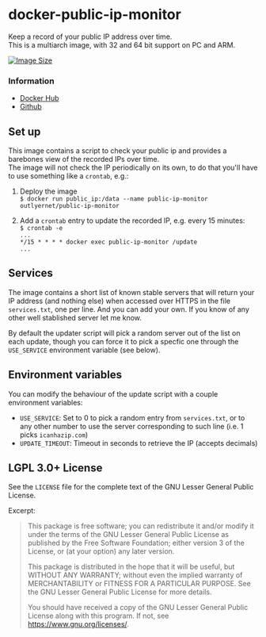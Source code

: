 # docker-public-ip-monitor

Keep a record of your public IP address over time.
\
This is a multiarch image, with 32 and 64 bit support on PC and ARM.

[![Image Size](https://images.microbadger.com/badges/image/outlyernet/public-ip-monitor.svg)][microbadger]

### Information

* [Docker Hub][dockerhub]
* [Github][github]

## Set up

This image contains a script to check your public ip and provides a barebones view of the recorded IPs over time.
\
The image will not check the IP periodically on its own, to do that you'll have to use something like a `crontab`, e.g.:

1. Deploy the image
\
`$ docker run public_ip:/data --name public-ip-monitor outlyernet/public-ip-monitor`

2. Add a `crontab` entry to update the recorded IP, e.g. every 15 minutes:
\
`$ crontab -e`\
`...` \
`*/15 * * * * docker exec public-ip-monitor /update`\
`...`

## Services

The image contains a short list of known stable servers that will return your IP address (and nothing else) when accessed over HTTPS in the file `services.txt`, one per line. And you can add your own. If you know of any other well stablished server let me know.

By default the updater script will pick a random server out of the list on each update, though you can force it to pick a specfic one through the `USE_SERVICE` environment variable (see below).

## Environment variables

You can modify the behaviour of the update script with a couple environment variables:

* `USE_SERVICE`: Set to 0 to pick a random entry from `services.txt`, or to any other number to use the server corresponding to such line (i.e. 1 picks `icanhazip.com`)
* `UPDATE_TIMEOUT`: Timeout in seconds to retrieve the IP (accepts decimals)

## LGPL 3.0+ License

See the `LICENSE` file for the complete text of the GNU Lesser General
Public License.

Excerpt:

<blockquote>
This package is free software; you can redistribute it and/or
modify it under the terms of the GNU Lesser General Public
License as published by the Free Software Foundation; either
version 3 of the License, or (at your option) any later version.

This package is distributed in the hope that it will be useful,
but WITHOUT ANY WARRANTY; without even the implied warranty of
MERCHANTABILITY or FITNESS FOR A PARTICULAR PURPOSE.  See the GNU
Lesser General Public License for more details.

You should have received a copy of the GNU Lesser General Public License
along with this program. If not, see <https://www.gnu.org/licenses/>.
</blockquote>

[dockerhub]: https://hub.docker.com/r/outlyernet/public-ip-monitor/
[github]: https://github.com/outlyer-net/docker-public-ip-monitor
[microbadger]: https://microbadger.com/images/outlyernet/public-ip-monitor

